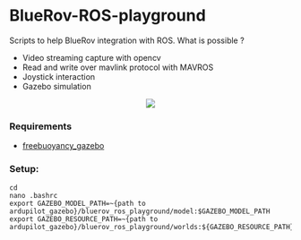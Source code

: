 # BlueRov-ROS-playground
Scripts to help BlueRov integration with ROS.
What is possible ?
- Video streaming capture with opencv
- Read and write over mavlink protocol with MAVROS
- Joystick interaction
- Gazebo simulation

<p align="center">
  <img src="doc/imgs/bluerov2_gazebo_underwater.png">
</p>


### Requirements
- [freebuoyancy_gazebo](https://github.com/youssefattia98/freebuoyancy_gazebo.git)



### Setup:

````
cd 
nano .bashrc
export GAZEBO_MODEL_PATH=~{path to ardupilot_gazebo}/bluerov_ros_playground/model:$GAZEBO_MODEL_PATH
export GAZEBO_RESOURCE_PATH=~{path to ardupilot_gazebo}/bluerov_ros_playground/worlds:${GAZEBO_RESOURCE_PATH}
````